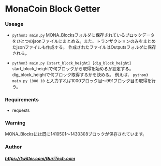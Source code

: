 # MonaCoin Block Getter  
### Useage
* `python3 main.py`
MONA_Blocksフォルダに保存されているブロックデータをひとつのjsonファイルにまとめる。また、トランザクションのみをまとめたjsonファイルも作成する。  作成されたファイルはOutputsフォルダに保存される。
  
* `python3 main.py [start_block_height] [dig_block_height]`
start_block_heightで何ブロックから取得を始めるか設定する。dig_block_heightで何ブロック取得するかを決める。
例えば、
`python3 main.py 1000 10`
と入力すれば1000ブロック目〜991ブロック目の取得を行う。

### Requirements
 * requests

### Warning
MONA_Blocksには既に1410501〜1430308ブロックが保存されています。

### Author
#####  https://twitter.com/GuriTech.com
